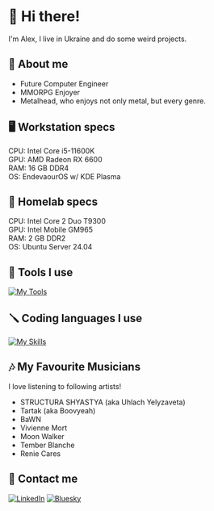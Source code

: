 # 👋 Hi there!
I'm Alex, I live in Ukraine and do some weird projects.
## 🤙 About me
- Future Computer Engineer
- MMORPG Enjoyer
- Metalhead, who enjoys not only metal, but every genre.
## 🖥 Workstation specs
CPU: Intel Core i5-11600K \
GPU: AMD Radeon RX 6600 \
RAM: 16 GB DDR4 \
OS: EndevaourOS w/ KDE Plasma
## 🔌 Homelab specs
CPU: Intel Core 2 Duo T9300 \
GPU: Intel Mobile GM965 \
RAM: 2 GB DDR2 \
OS: Ubuntu Server 24.04
## 🔧 Tools I use
[![My Tools](https://skillicons.dev/icons?i=pycharm,vscode,linux,debian,photoshop,arch&theme=light)](https://skillicons.dev)
## 🪛 Coding languages I use
[![My Skills](https://skillicons.dev/icons?i=js,css,html,php,python&theme=light)](https://skillicons.dev)
## 🎶 My Favourite Musicians
I love listening to following artists!
- STRUCTURA SHYASTYA (aka Uhlach Yelyzaveta)
- Tartak (aka Boovyeah)
- BaWN
- Vivienne Mort
- Moon Walker
- Tember Blanche
- Renie Cares
## 👾 Contact me
[![LinkedIn](https://img.shields.io/badge/linkedin-%230077B5.svg?style=for-the-badge&logo=linkedin&logoColor=white)](https://www.linkedin.com/in/alexandrvolkogon/)
[![Bluesky](https://img.shields.io/badge/Bluesky-0285FF?style=for-the-badge&logo=Bluesky&logoColor=white)](https://bsky.app/profile/avol.pp.ua)
